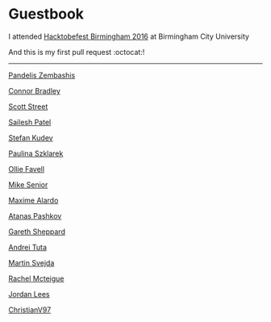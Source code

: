 # Guestbook

I attended [Hacktobefest Birmingham 2016](https://www.eventbrite.co.uk/e/hacktoberfest-birmingham-2016-registration-28429964790) at Birmingham City University

And this is my first pull request :octocat:!

---

[Pandelis Zembashis](http://twitter.com/pandelisz)

[Connor Bradley](http://www.google.com)

[Scott Street](http://astonhack.co.uk)

[Sailesh Patel](http://github.com/SaileshPatel)

[Stefan Kudev](https://www.linkedin.com/in/stefankudev)

[Paulina Szklarek](http://twitter.com/szklarekp)

[Ollie Favell](http://github.com/DaNinjaKidy)

[Mike Senior](https://github.com/michaelsenior)

[Maxime Alardo](https://twitter.com/maximealardo)

[Atanas Pashkov](http://www.twitter.com/Dgaduin)

[Gareth Sheppard](http://dafk.net/what/)

[Andrei Tuta](https://twitter.com/andrei_tu)

[Martin Svejda](https://www.linkedin.com/in/martinsvejda)

[Rachel Mcteigue](https://github.com/HackNewbieBCU)

[Jordan Lees](https://github.com/JordanL1)

[ChristianV97](https://github.com/ChristianV97)
